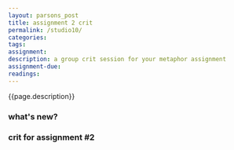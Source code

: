 ```yaml
---  
layout: parsons_post  
title: assignment 2 crit
permalink: /studio10/  
categories: 
tags: 
assignment: 
description: a group crit session for your metaphor assignment
assignment-due: 
readings: 
---  
```


{{page.description}}

### what's new?

### crit for assignment #2
